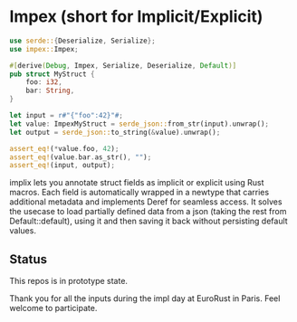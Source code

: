 # Impex (short for Implicit/Explicit)

```rust
use serde::{Deserialize, Serialize};
use impex::Impex;

#[derive(Debug, Impex, Serialize, Deserialize, Default)]
pub struct MyStruct {
    foo: i32,
    bar: String,
}

let input = r#"{"foo":42}"#;
let value: ImpexMyStruct = serde_json::from_str(input).unwrap();
let output = serde_json::to_string(&value).unwrap();

assert_eq!(*value.foo, 42);
assert_eq!(value.bar.as_str(), "");
assert_eq!(input, output);

```

implix lets you annotate struct fields as implicit or explicit using Rust macros.
Each field is automatically wrapped in a newtype that carries additional metadata and implements Deref for seamless access.
It solves the usecase to load partially defined data from a json (taking the rest from Default::default), using it and then saving it back without persisting default values.


## Status
This repos is in prototype state. 

Thank you for all the inputs during the impl day at EuroRust in Paris. Feel welcome to participate.


